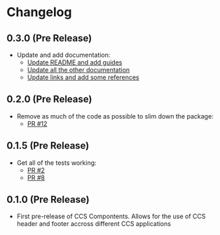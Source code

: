 # Changelog

## 0.3.0 (Pre Release)
  - Update and add documentation:
    - [Update README and add guides](https://github.com/tim-s-ccs/tim-ccs-components/pull/16)
    - [Update all the other documentation](https://github.com/tim-s-ccs/tim-ccs-components/pull/17)
    - [Update links and add some references](https://github.com/tim-s-ccs/tim-ccs-components/pull/18)

## 0.2.0 (Pre Release)
  - Remove as much of the code as possible to slim down the package:
    - [PR #12](https://github.com/tim-s-ccs/tim-ccs-components/pull/12)

## 0.1.5 (Pre Release)
  - Get all of the tests working:
    - [PR #2](https://github.com/tim-s-ccs/tim-ccs-components/pull/2)
    - [PR #8](https://github.com/tim-s-ccs/tim-ccs-components/pull/8)

## 0.1.0 (Pre Release)
  - First pre-release of CCS Compontents. Allows for the use of CCS header and footer accross different CCS applications
